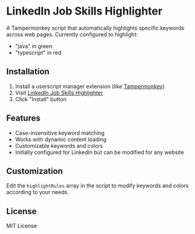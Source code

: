 # LinkedIn Job Skills Highlighter

A Tampermonkey script that automatically highlights specific keywords across web pages. Currently configured to highlight:
- "java" in green
- "typescript" in red

## Installation

1. Install a userscript manager extension (like [Tampermonkey](https://www.tampermonkey.net/))
2. Visit [LinkedIn Job Skills Highlighter](https://greasyfork.org/en/scripts/527243-linkedin-job-skills-highlighter)
3. Click "Install" button

## Features

- Case-insensitive keyword matching
- Works with dynamic content loading
- Customizable keywords and colors
- Initially configured for LinkedIn but can be modified for any website

## Customization

Edit the `highlightRules` array in the script to modify keywords and colors according to your needs.

## License

MIT License
